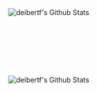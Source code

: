 <img align="left" alt="deibertf's Github Stats" src="https://github-readme-stats.vercel.app/api?username=deibertf&show_icons=true&count_private=true&hide_rank=true&theme=dracula" />

<br />
<br />
<br />
<br />
<br />
<br />
<br />
<br />

<img align="left" alt="deibertf's Github Stats" src="https://github-readme-stats.vercel.app/api/top-langs/?username=deibertf&count_private=true&langs_count=10&layout=compact&theme=dracula" />  



<!--
**deibertf/deibertf** is a ✨ _special_ ✨ repository because its `README.md` (this file) appears on your GitHub profile.

Here are some ideas to get you started:

- 🔭 I’m currently working on ...
- 🌱 I’m currently learning ...
- 👯 I’m looking to collaborate on ...
- 🤔 I’m looking for help with ...
- 💬 Ask me about ...
- 📫 How to reach me: ...
- 😄 Pronouns: ...
- ⚡ Fun fact: ...
-->
